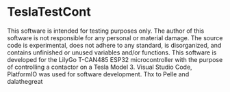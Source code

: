 # TeslaTestCont
This software is intended for testing purposes only.
The author of this software is not responsible for any personal or material damage.
The source code is experimental, does not adhere to any standard, is disorganized, and contains unfinished or unused variables and/or functions.
This software is developed for the LilyGo T-CAN485 ESP32 microcontroller with the purpose of controlling a contactor on a Tesla Model 3.
Visual Studio Code, PlatformIO was used for software development.
Thx to Pelle and dalathegreat
